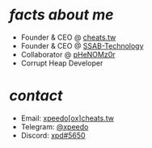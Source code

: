 # *facts about me*

- Founder & CEO @ [cheats.tw](https://cheats.tw/)
- Founder & CEO @ [SSAB-Technology](https://github.com/SSAB-Technology)
- Collaborator @ [pHeNOMz0r](https://phenomz0r.net/)
- Corrupt Heap Developer

# *contact*
- Email: [xpeedo\[ox\]cheats.tw](mailto:xpeedo@cheats.tw)
- Telegram: [@xpeedo](https://t.me/xpeedo)
- Discord: [xpd#5650](https://discord.com/users/824327982830714921)
